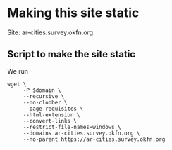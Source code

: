 # Making this site static

Site: ar-cities.survey.okfn.org

## Script to make the site static

We run

```
wget \
     -P $domain \
     --recursive \
     --no-clobber \
     --page-requisites \
     --html-extension \
     --convert-links \
     --restrict-file-names=windows \
     --domains ar-cities.survey.okfn.org \
     --no-parent https://ar-cities.survey.okfn.org
```
